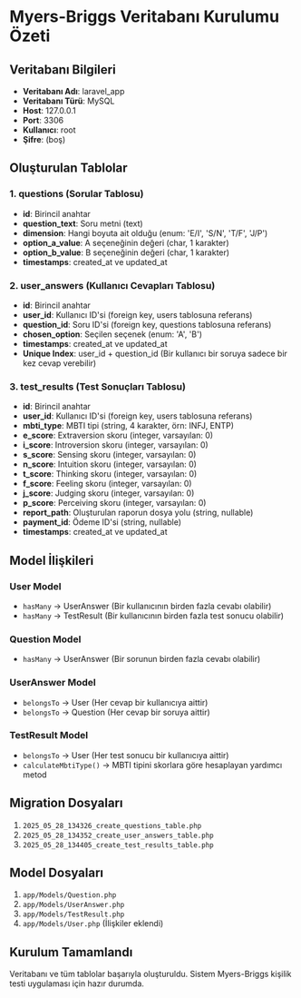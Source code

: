 # Myers-Briggs Veritabanı Kurulumu Özeti

## Veritabanı Bilgileri
- **Veritabanı Adı**: laravel_app
- **Veritabanı Türü**: MySQL
- **Host**: 127.0.0.1
- **Port**: 3306
- **Kullanıcı**: root
- **Şifre**: (boş)

## Oluşturulan Tablolar

### 1. questions (Sorular Tablosu)
- **id**: Birincil anahtar
- **question_text**: Soru metni (text)
- **dimension**: Hangi boyuta ait olduğu (enum: 'E/I', 'S/N', 'T/F', 'J/P')
- **option_a_value**: A seçeneğinin değeri (char, 1 karakter)
- **option_b_value**: B seçeneğinin değeri (char, 1 karakter)
- **timestamps**: created_at ve updated_at

### 2. user_answers (Kullanıcı Cevapları Tablosu)
- **id**: Birincil anahtar
- **user_id**: Kullanıcı ID'si (foreign key, users tablosuna referans)
- **question_id**: Soru ID'si (foreign key, questions tablosuna referans)
- **chosen_option**: Seçilen seçenek (enum: 'A', 'B')
- **timestamps**: created_at ve updated_at
- **Unique Index**: user_id + question_id (Bir kullanıcı bir soruya sadece bir kez cevap verebilir)

### 3. test_results (Test Sonuçları Tablosu)
- **id**: Birincil anahtar
- **user_id**: Kullanıcı ID'si (foreign key, users tablosuna referans)
- **mbti_type**: MBTI tipi (string, 4 karakter, örn: INFJ, ENTP)
- **e_score**: Extraversion skoru (integer, varsayılan: 0)
- **i_score**: Introversion skoru (integer, varsayılan: 0)
- **s_score**: Sensing skoru (integer, varsayılan: 0)
- **n_score**: Intuition skoru (integer, varsayılan: 0)
- **t_score**: Thinking skoru (integer, varsayılan: 0)
- **f_score**: Feeling skoru (integer, varsayılan: 0)
- **j_score**: Judging skoru (integer, varsayılan: 0)
- **p_score**: Perceiving skoru (integer, varsayılan: 0)
- **report_path**: Oluşturulan raporun dosya yolu (string, nullable)
- **payment_id**: Ödeme ID'si (string, nullable)
- **timestamps**: created_at ve updated_at

## Model İlişkileri

### User Model
- `hasMany` → UserAnswer (Bir kullanıcının birden fazla cevabı olabilir)
- `hasMany` → TestResult (Bir kullanıcının birden fazla test sonucu olabilir)

### Question Model
- `hasMany` → UserAnswer (Bir sorunun birden fazla cevabı olabilir)

### UserAnswer Model
- `belongsTo` → User (Her cevap bir kullanıcıya aittir)
- `belongsTo` → Question (Her cevap bir soruya aittir)

### TestResult Model
- `belongsTo` → User (Her test sonucu bir kullanıcıya aittir)
- `calculateMbtiType()` → MBTI tipini skorlara göre hesaplayan yardımcı metod

## Migration Dosyaları
1. `2025_05_28_134326_create_questions_table.php`
2. `2025_05_28_134352_create_user_answers_table.php`
3. `2025_05_28_134405_create_test_results_table.php`

## Model Dosyaları
1. `app/Models/Question.php`
2. `app/Models/UserAnswer.php`
3. `app/Models/TestResult.php`
4. `app/Models/User.php` (İlişkiler eklendi)

## Kurulum Tamamlandı
Veritabanı ve tüm tablolar başarıyla oluşturuldu. Sistem Myers-Briggs kişilik testi uygulaması için hazır durumda.
